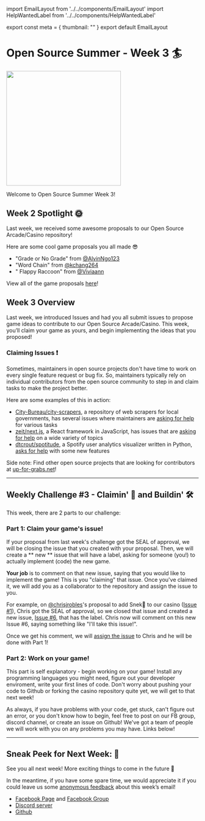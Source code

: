 import EmailLayout from '../../components/EmailLayout'
import HelpWantedLabel from '../../components/HelpWantedLabel'

export const meta = {
  thumbnail: ""
}
export default EmailLayout



# Open Source Summer - Week 3 🏄

<img 
     width="300"
     src="https://cdn.glitch.com/61a28bf7-0354-48ea-a06b-150b62fc83d0%2Foctocat.png?v=1563242443399"
/>


Welcome to Open Source Summer Week 3!

## Week 2 Spotlight 🌞

Last week, we received some awesome proposals to our Open Source Arcade/Casino repository! 

Here are some cool game proposals you all made 😎

- "Grade or No Grade" from [@AlvinNgo123](https://github.com/AlvinNgo123)  
- "Word Chain" from [@kchang264 ](https://github.com/kchang264 ) 
- " Flappy Raccoon" from [@Viviaann](https://github.com/Viviaann) 



View all of the game proposals [here](https://github.com/os-ucsd/casino/issues?utf8=%E2%9C%93&q=label%3A%22SEAL+of+approval%22+)!


## Week 3 Overview

Last week, we introduced Issues and had you all submit issues to propose game ideas to contribute to our Open Source Arcade/Casino. 
This week, you’ll claim your game as yours, and begin implementing the ideas that you proposed!


### Claiming Issues ❗

Sometimes, maintainers in open source projects don't have time to work on every single feature request or bug fix.
So, maintainers typically rely on individual contributors from the open source community to step in and claim tasks to make the project better.


Here are some examples of this in action:

- [City-Bureau/city-scrapers](https://github.com/City-Bureau/city-scrapers), a repository of web scrapers for local governments, has several issues where maintainers are [asking for help](https://github.com/City-Bureau/city-scrapers/labels/help%20wanted) for various tasks
- [zeit/next.js](https://github.com/zeit/next.js), a React framework in JavaScript, has issues that are [asking for help](https://github.com/zeit/next.js/labels/help%20wanted) on a wide variety of topics
- [dtcrout/spotitude](https://github.com/dtcrout/spotitude/issues), a Spotify user analytics visualizer written in Python, [asks for help](https://github.com/dtcrout/spotitude/issues) with some new features

Side note: Find other open source projects that are looking for contributors at [up-for-grabs.net](https://up-for-grabs.net/#/)!

---

## Weekly Challenge #3 - Claimin' 🙋 and Buildin' 🛠

This week, there are 2 parts to our challenge: 



### Part 1: Claim your game's issue!

If your proposal from last week's challenge got the SEAL of approval, we will be closing the issue that you created with your proposal. 
Then, we will create a ** new ** issue that 
will have a  <HelpWantedLabel/>
      label, asking for someone (you!) to actually implement (code) the new game.

**Your job** is to comment on that new issue, saying that you would like to implement the game! This is you "claiming" that issue. Once you've claimed it, we will add you as a collaborator to the repository and assign the issue to you. 

For example, on [@chrisjrobles](https://github.com/chrisjrobles)'s proposal to add Snek🐍 to our casino ([Issue #1](https://github.com/os-ucsd/casino/issues/1)),
Chris got the SEAL of approval, so we closed that issue and created a new issue, [Issue #6](https://github.com/os-ucsd/casino/issues/6), that has the <HelpWantedLabel/> label.
Chris now will comment on this new Issue #6, saying something like "I'll take this issue!". 

Once we get his comment, we will [assign the issue](https://help.github.com/en/articles/assigning-issues-and-pull-requests-to-other-github-users)
to Chris and he will be done with Part 1!


### Part 2: Work on your game!

This part is self explanatory - begin working on your game! 
Install any programming languages you might need, figure out your developer enviroment, write your first lines of code. Don't worry about pushing your code to Github or forking the casino repository quite yet, we will get to that next week! 

As always, if you have problems with your code, get stuck, can't figure out an error, or you don't know how to begin, feel free to post on our FB group, discord channel, or create an issue on Github! We've got a team of people we will work with you on any problems you may have. Links below!

---

## Sneak Peek for Next Week: 📝


See you all next week! More exciting things to come in the future 🚀 

In the meantime, if you have some spare time, we would appreciate it if you could leave us some [anonymous feedback](https://forms.gle/ngYehVnMoQT27Lft8) about this week’s email!

- [Facebook Page](https://www.facebook.com/OpenSourceUCSD/) and [Facebook Group](https://www.facebook.com/groups/OpenSourceUCSD/)
- [Discord server](https://discord.gg/EBx4pw)
- [Github](https://github.com/os-ucsd)
